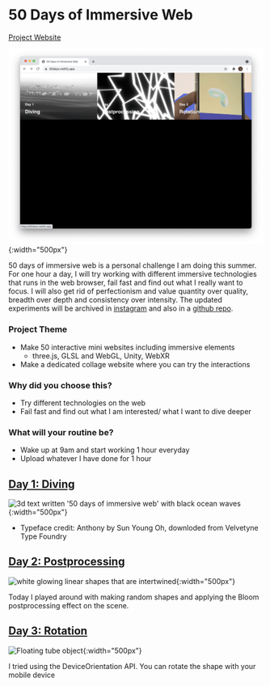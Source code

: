 # 50 Days of Immersive Web

[Project Website](https://50days.netlify.app/)

![Screen capture of the project gallery website](./public/assets/website.png){:width="500px"}

50 days of immersive web is a personal challenge I am doing this summer. 
For one hour a day, I will try working with different immersive technologies that runs in the web browser, fail fast and find out what I really want to focus. 
I will also get rid of perfectionism and value quantity over quality, breadth over depth and consistency over intensity. 
The updated experiments will be archived in [instagram](https://www.instagram.com/jeeyoonhyun/) and also in a [github repo](https://github.com/jeeyoonhyun/ImmersiveWeb).

### Project Theme
- Make 50 interactive mini websites including immersive elements
    - three.js, GLSL and WebGL, Unity, WebXR
- Make a dedicated collage website where you can try the interactions
### Why did you choose this?
- Try different technologies on the web
- Fail fast and find out what I am interested/ what I want to dive deeper
### What will your routine be?
- Wake up at 9am and start working 1 hour everyday
- Upload whatever I have done for 1 hour

## [Day 1: Diving](https://50days.netlify.app/day1)
![3d text written '50 days of immersive web' with black ocean waves](./public/assets/day1/day1.gif){:width="500px"}
* Typeface credit: Anthony by Sun Young Oh, downloded from Velvetyne Type Foundry

## [Day 2: Postprocessing](https://50days.netlify.app/day2)
![white glowing linear shapes that are intertwined](./public/assets/day2/day2.gif){:width="500px"}

Today I played around with making random shapes and applying the Bloom postprocessing effect on the scene.

## [Day 3: Rotation](https://50days.netlify.app/day3)
![Floating tube object](./public/assets/day3/day3.gif){:width="500px"}

I tried using the DeviceOrientation API. You can rotate the shape with your mobile device

